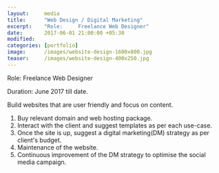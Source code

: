 ```yaml
---
layout:     media
title:      "Web Design / Digital Marketing"
excerpt:    "Role:     Freelance Web Designer"
date:       2017-06-01 21:00:00 +05:30
modified:   
categories: [portfolio]
image:      /images/website-design-1600x800.jpg
teaser:     /images/website-design-400x250.jpg
---
```

Role:     Freelance Web Designer

Duration: June 2017 till date.

Build websites that are user friendly and focus on content.
1. Buy relevant domain and web hosting package.
2. Interact with the client and suggest templates as per each use-case.
3. Once the site is up, suggest a digital marketing(DM) strategy as per client's budget.
4. Maintenance of the website.
5. Continuous improvement of the DM strategy to optimise the social media campaign.
